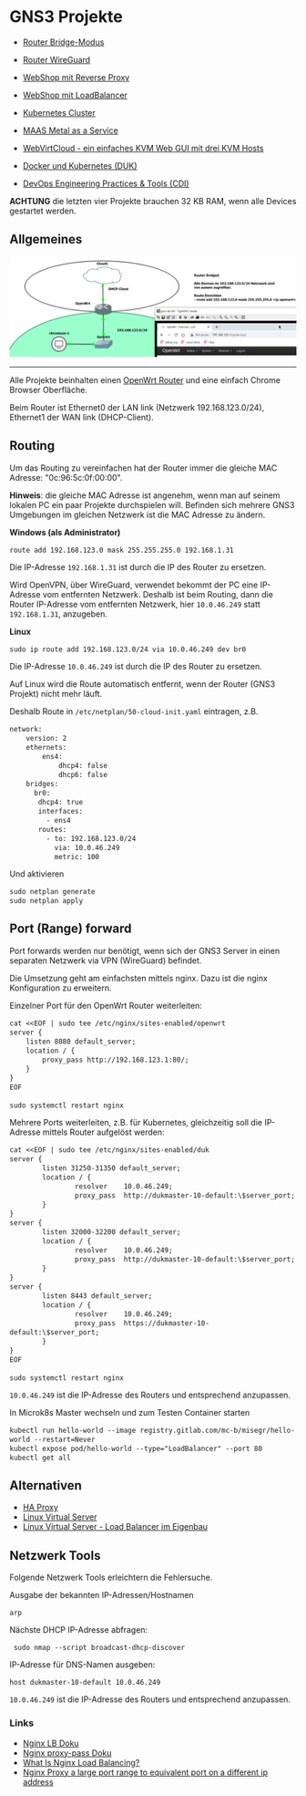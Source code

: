 GNS3 Projekte
=============

* [Router Bridge-Modus](router-bridget.md)
* [Router WireGuard](router-wireguard.md)
* [WebShop mit Reverse Proxy](webshop-reverseproxy.md)
* [WebShop mit LoadBalancer](webshop-loadbalancer.md)
* [Kubernetes Cluster](microk8s-cluster.md)


* [MAAS Metal as a Service](maas.md)
* [WebVirtCloud - ein einfaches KVM Web GUI mit drei KVM Hosts](kvm-webvirtcloud.md)
* [Docker und Kubernetes (DUK)](duk.md)
* [DevOps Engineering Practices & Tools (CDI)](cdi.md)

**ACHTUNG** die letzten vier Projekte brauchen 32 KB RAM, wenn alle Devices gestartet werden.

Allgemeines
-----------

![](../images/router.png)

- - -

Alle Projekte beinhalten einen [OpenWrt Router](https://openwrt.org/) und eine einfach Chrome Browser Oberfläche.

Beim Router ist Ethernet0 der LAN link (Netzwerk 192.168.123.0/24), Ethernet1 der WAN link (DHCP-Client).

Routing
-------

Um das Routing zu vereinfachen hat der Router immer die gleiche MAC Adresse: "0c:96:5c:0f:00:00". 

**Hinweis**: die gleiche MAC Adresse ist angenehm, wenn man auf seinem lokalen PC ein paar Projekte durchspielen will. Befinden sich mehrere GNS3 Umgebungen im gleichen Netzwerk ist die MAC Adresse zu ändern.

**Windows (als Administrator)**

    route add 192.168.123.0 mask 255.255.255.0 192.168.1.31
    
Die IP-Adresse `192.168.1.31` ist durch die IP des Router zu ersetzen.   

Wird OpenVPN, über WireGuard, verwendet bekommt der PC eine IP-Adresse vom entfernten Netzwerk. 
Deshalb ist beim Routing, dann die Router IP-Adresse vom entfernten Netzwerk, hier `10.0.46.249` statt `192.168.1.31`, anzugeben. 
    
**Linux**

    sudo ip route add 192.168.123.0/24 via 10.0.46.249 dev br0

Die IP-Adresse `10.0.46.249` ist durch die IP des Router zu ersetzen.

Auf Linux wird die Route automatisch entfernt, wenn der Router (GNS3 Projekt) nicht mehr läuft.

Deshalb Route in `/etc/netplan/50-cloud-init.yaml` eintragen, z.B.

    network:
        version: 2
        ethernets:
            ens4:
                dhcp4: false
                dhcp6: false
        bridges:
          br0:
           dhcp4: true
           interfaces:
             - ens4
           routes:
             - to: 192.168.123.0/24
               via: 10.0.46.249
               metric: 100
               
Und aktivieren

    sudo netplan generate
    sudo netplan apply  
    

Port (Range) forward
--------------------

Port forwards werden nur benötigt, wenn sich der GNS3 Server in einen separaten Netzwerk via VPN (WireGuard) befindet.

Die Umsetzung geht am einfachsten mittels nginx. Dazu ist die nginx Konfiguration zu erweitern.

Einzelner Port für den OpenWrt Router weiterleiten:
    
    cat <<EOF | sudo tee /etc/nginx/sites-enabled/openwrt
    server {
        listen 8080 default_server;
        location / {
            proxy_pass http://192.168.123.1:80/;
        }
    }
    EOF
    
    sudo systemctl restart nginx
        
Mehrere Ports weiterleiten, z.B. für Kubernetes, gleichzeitig soll die IP-Adresse mittels Router aufgelöst werden:     

    cat <<EOF | sudo tee /etc/nginx/sites-enabled/duk
    server {
            listen 31250-31350 default_server;
            location / {
                    resolver    10.0.46.249;
                    proxy_pass  http://dukmaster-10-default:\$server_port;
            }
    }
    server {
            listen 32000-32200 default_server;
            location / {
                    resolver    10.0.46.249;
                    proxy_pass  http://dukmaster-10-default:\$server_port;
            }
    }
    server {
            listen 8443 default_server;
            location / {
                    resolver    10.0.46.249;
                    proxy_pass  https://dukmaster-10-default:\$server_port;
            }
    }
    EOF
    
    sudo systemctl restart nginx
    
`10.0.46.249` ist die IP-Adresse des Routers und entsprechend anzupassen.

In Microk8s Master wechseln und zum Testen Container starten

    kubectl run hello-world --image registry.gitlab.com/mc-b/misegr/hello-world --restart=Never 
    kubectl expose pod/hello-world --type="LoadBalancer" --port 80
    kubectl get all
    
Alternativen
------------

* [HA Proxy](http://docs.haproxy.org/)
* [Linux Virtual Server](http://www.linuxvirtualserver.org/)
* [Linux Virtual Server - Load Balancer im Eigenbau](https://www.linux-magazin.de/ausgaben/2018/07/load-balancer/)
    
Netzwerk Tools
--------------

Folgende Netzwerk Tools erleichtern die Fehlersuche.

Ausgabe der bekannten IP-Adressen/Hostnamen

    arp

Nächste DHCP IP-Adresse abfragen:

     sudo nmap --script broadcast-dhcp-discover
     
IP-Adresse für DNS-Namen ausgeben:

    host dukmaster-10-default 10.0.46.249
    
`10.0.46.249` ist die IP-Adresse des Routers und entsprechend anzupassen.  

### Links    

* [Nginx LB Doku](https://docs.nginx.com/nginx/admin-guide/load-balancer/http-load-balancer/)
* [Nginx proxy-pass Doku](http://nginx.org/en/docs/http/ngx_http_proxy_module.html#proxy_pass)
* [What Is Nginx Load Balancing?](https://cloudinfrastructureservices.co.uk/nginx-load-balancing/)
* [Nginx Proxy a large port range to equivalent port on a different ip address](https://serverfault.com/questions/279262/nginx-proxy-a-large-port-range-to-equivalent-port-on-a-different-ip-address)

